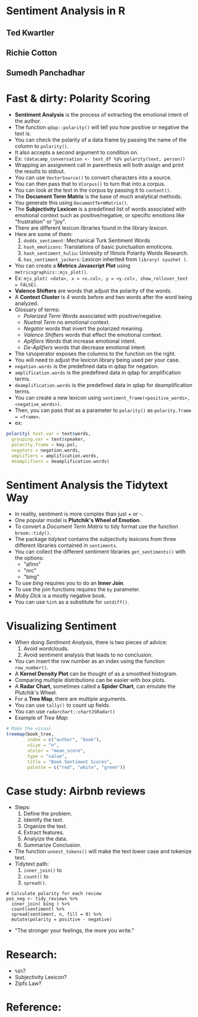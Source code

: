 # Sentiment Analysis in R
## Ted Kwartler
## Richie Cotton
## Sumedh Panchadhar

# Fast & dirty: Polarity Scoring
- **Sentiment Analysis** is the process of extracting the emotional intent of the author.
- The function `qdap::polarity()` will tell you how positive or negative the text is.
- You can check the polarity of a data frame by passing the name of the column to `polarity()`.
- It also accepts a second argument to condition on.
- Ex: `(datacamp_conversation <- text_df %$% polarity(text, person))`
- Wrapping an assignment call in parenthesis will both assign and print the results to stdout.
- You can use `VectorSource()` to convert characters into a source.
- You can then pass that to `VCorpus()` to turn that into a corpus.
- You can look at the text in the corpus by passing it to `content()`.
- The **Document Term Matrix** is the base of much analytical methods.
- You generate this using `DocumentTermMatrix()`.
- The **Subjectivity Lexicon** is a predefined list of words associated with emotional context such as positive/negative, or specific emotions like "frustration" or "joy".
- There are different lexicon libraries found in the library *lexicon*.
- Here are some of them:
  1. `dodds_sentiment`: Mechanical Turk Sentiment Words
  2. `hash_emoticons`: Translations of basic punctuation emoticons.
  3. `hash_sentiment_huliu`: Univesity of Illinois Polarity Words Research.
  4. `has_sentiment_jockers`: Lexicon inherited from `library( syuzhet )`.
- You can create a **Metrics Javascript Plot** using `metricsgraphics::mjs_plot()`.
- Ex: `mjs_plot( <data>, x = <x.col>, y = <y.col>, show_rollover_text = FALSE)`.
- **Valence Shifters** are words that adjust the polarity of the words.
- A **Context Cluster** is 4 words before and two words after the word being analyzed.
- Glossary of terms:
  * *Polarized Term* Words associated with positive/negative.
  * *Nuetral Term* no emotional context.
  * *Negator* words that invert the polarized meaning.
  * *Valence Shifters* words that effect the emotional context.
  * *Aplifiers* Words that increase emotional intent.
  * *De-Aplifiers* words that decrease emotional intent.
- The `%$%`operator exposes the columns to the function on the right.
- You will need to adjust the lexicon library being used per your case.
- `negation.words` is the predefined data in qdap for negation.
- `amplification.words` is the predefined data in qdap for amplification terms.
- `deamplification.words` is the predefined data in qdap for deamplification terms.
- You can create a new lexicon using `sentiment_frame(<positive_words>, <negative_words>)`.
- Then, you can pass that as a parameter to `polarity()` as `polarity.frame = <frame>`.
- ex:
```r
polarity( text.var = text$words,
  grouping.var = text$speaker,
  polarity.frame = key.pol,
  negators = negation.words,
  amplifiers = amplification.words,
  deamplifiers = deamplification.words)
```

# Sentiment Analysis the Tidytext Way
- In reality, sentiment is more complex than just + or -.
- One popular model is **Plutchik's Wheel of Emotion**.
- To convert a *Document Term Matrix* to tidy format use the function `broom::tidy()`.
- The package *tidytext* contains the subjectivity lexicons from three different libraries contained in `sentiments`.
- You can collect the different sentiment libraries `get_sentiments()` with the options:
  * "afinn"
  * "nrc"
  * "bing"
- To use *bing* requires you to do an **Inner Join**.
- To use the join functions requires the `by` parameter.
- *Moby Dick* is a mostly negative book.
- You can use `%in%` as a substitute for `setdiff()`.

# Visualizing Sentiment
- When doing *Sentiment Analysis*, there is two pieces of advice:
  1. Avoid wordclouds.
  2. Avoid sentiment analysis that leads to no conclusion.
- You can insert the row number as an index using the function `row_number()`.
- A **Kernel Density Plot** can be thought of as a smoothed histogram.
- Comparing multiple distributions can be easier with box plots.
- A **Radar Chart**, sometimes called a **Spider Chart**, can emulate the Plutchik's Wheel.
- For a **Tree Map**, there are multiple arguments.
- You can use `tally()` to count up fields.
- You can use `radarchart::chartJSRadar()`
- Example of *Tree Map*:
```r
# Make the visual
treemap(book_tree,
        index = c("author", "book"),
        vSize = "n",
        vColor = "mean_score",
        type = "value",
        title = "Book Sentiment Scores",
        palette = c("red", "white", "green"))
```


# Case study: Airbnb reviews
- Steps:
  1. Define the problem.
  2. Identify the text.
  3. Organize the text.
  4. Extract features.
  5. Analyize the data.
  6. Summarize Conclusion.
- The function `unnest_tokens()` will make the text lower case and tokenize text.
- Tidytext path:
  1. `inner_join()` to
  2. `count()` to
  3. `spread()`.
```
# Calculate polarity for each review
pos_neg <- tidy_reviews %>%
  inner_join( bing ) %>%
  count(sentiment) %>%
  spread(sentiment, n, fill = 0) %>%
  mutate(polarity = positive - negative)
```
- "The stronger your feelings, the more you write."

# Research:
- `%$%`?
- Subjectivity Lexicon?
- Zipfs Law?

# Reference:

